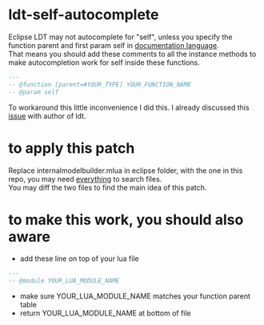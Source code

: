 # ldt-self-autocomplete
Eclipse LDT may not autocomplete for "self", unless you specify the function parent and first param self in [documentation language](http://wiki.eclipse.org/LDT/User_Area/Documentation_Language).  
That means you should add these comments to all the instance methods to make autocompletion work for self inside these functions.
```lua
---
-- @function [parent=#YOUR_TYPE] YOUR_FUNCTION_NAME
-- @param self
```
To workaround this little inconvenience I did this.
I already discussed this [issue](https://www.eclipse.org/forums/index.php/t/1080353/) with author of ldt.   

# to apply this patch
Replace internalmodelbuilder.mlua in eclipse folder, with the one in this repo, you may need [everything](http://www.voidtools.com/) to search files.   
You may diff the two files to find the main idea of this patch.  

# to make this work, you should also aware
- add these line on top of your lua file
```lua
---
-- @module YOUR_LUA_MODULE_NAME
```
- make sure YOUR_LUA_MODULE_NAME matches your function parent table
- return YOUR_LUA_MODULE_NAME at bottom of file
